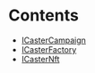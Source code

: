 

# Contents
- [ICasterCampaign](ICasterCampaign.sol/interface.ICasterCampaign.md)
- [ICasterFactory](ICasterFactory.sol/interface.ICasterFactory.md)
- [ICasterNft](ICasterNft.sol/interface.ICasterNft.md)
